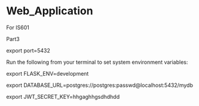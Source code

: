 # Web_Application
For IS601

Part3

export port=5432


Run the following from your terminal to set system environment variables:

export FLASK_ENV=development

export DATABASE_URL=postgres://postgres:passwd@localhost:5432/mydb

export JWT_SECRET_KEY=hhgaghhgsdhdhdd